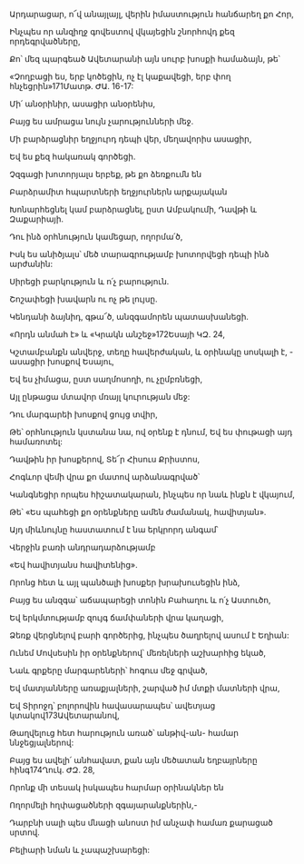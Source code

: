 Արդարացար, ո՜վ անայլայլ, վերին իմաստություն հանճարեղ քո Հոր,

Ինչպես որ անզիղջ գովեստով վկայեցին շնորհովդ քեզ որդեգրվածները,

Քո՝ մեզ պարգեած Ավետարանի այն սուրբ խոսքի համաձայն, թե՝

«Չողբացի ես, երբ կոծեցին, ոչ էլ կաքավեցի, երբ փող հնչեցրին»171Մատթ. ԺԱ. 16-17:

Մի՛ անօրինիր, ասացիր անօրենիս,

Բայց ես ամրացա նույն չարությունների մեջ.

Մի բարձրացնիր եղջյուրդ դեպի վեր, մեղավորիս ասացիր,

Եվ ես քեզ հակառակ գործեցի.

Չզգացի խոտորյալս երբեք, թե քո ձեռքումն են

Բարձրամիտ հպարտների եղջյուրներն արքայական

Խոնարհեցնել կամ բարձրացնել, ըստ Ամբակումի, Դավթի և Զաքարիայի.

Դու ինձ օրհնություն կամեցար, ողորմա՛ծ,

Իսկ ես անիծյալս՝ մեծ տարագրությամբ խոտորվեցի դեպի ինձ արժանին:

Սիրեցի բարկություն և ո՛չ բարություն.

Շոշափեցի խավարն ու ոչ թե լույսը.

Կենդանի ձայնիդ, գթա՜ծ, անզգամորեն պատասխանեցի.

«Որդն անմահ է» և «Կրակն անշեջ»172Եսայի ԿԶ. 24,

Կշտամբանքն անվերջ, տեղը հավերժական, և օրինակը սոսկալի է, - ասացիր խոսքով Եսայու,

Եվ ես չիմացա, ըստ սաղմոսողի, ու չըմբռնեցի,

Այլ ընթացա մտավոր մռայլ կուրության մեջ:

Դու մարգարեի խոսքով ցույց տվիր,

Թե՝ օրհնություն կստանա նա, ով օրենք է դնում, Եվ ես փութացի այդ համառոտել:

Դավթին իր խոսքերով, Տե՜ր Հիսուս Քրիստոս,

Հոգևոր վեմի վրա քո մատով արձանագրված՝

Կանգնեցիր որպես հիշատակարան, ինչպես որ նաև ինքն է վկայում,

Թե՝ «Ես պահեցի քո օրենքները ամեն ժամանակ, հավիտյան».

Այդ միևնույնը հաստատում է նա երկրորդ անգամ՝

Վերջին բառի անդրադարձությամբ

«Եվ հավիտյանս հավիտենից».

Որոնց հետ և այլ պանծալի խոսքեր խրախուսեցին ինձ,

Բայց ես անզգա՝ աճապարեցի տոնին Բահաղու և ո՛չ Աստուծո,

Եվ երկմտությամբ զույգ ճամփաների վրա կաղացի,

Ձեռք վերցնելով բարի գործերից, ինչպես ծաղրելով ասում է Եղիան:

Ունեմ Մովսեսին իր օրենքներով՝ մեռելների աշխարհից եկած,

Նաև գրքերը մարգարեների՝ հոգուս մեջ գրված,

Եվ մատյանները առաքյալների, շարված իմ մտքի մատների վրա,

Եվ Տիրոջդ՝ բոլորովին հավասարապես՝ ավետյաց կտակով173Ավետարանով,

Թաղվելուց հետ հարություն առած՝ անթիվ-ան- համար ննջեցյալներով:

Բայց ես ավելի՛ անհավատ, քան այն մեծատան եղբայրները հինգ174Ղուկ. ԺԶ. 28,

Որոնք մի տեսակ իսկապես հարմար օրինակներ են

Ողորմելի հղփացածների զգայարանքներին,-

Դարբնի սալի պես մնացի անոստ իմ անչափ համառ քարացած սրտով.

Բելիարի նման և չապաշխարեցի: